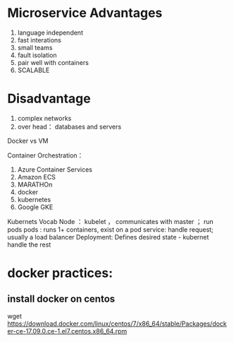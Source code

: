 
# Microservice Advantages


1. language independent
2. fast interations
3. small teams
4. fault isolation
5. pair well with containers
6. SCALABLE

# Disadvantage
1. complex networks
2. over head： databases and servers
	

Docker vs VM


Container Orchestration：
1. Azure Container Services
2. Amazon ECS
3. MARATHOn
4. docker
5. kubernetes
6. Google GKE


Kubernets Vocab
Node ： kubelet ， communicates with master ； run pods
pods : runs 1+ containers,  exist on a pod
service:  handle request; usually a load balancer
Deployment: Defines desired state - kubernet handle the rest



# docker practices:

## install docker on centos
wget https://download.docker.com/linux/centos/7/x86_64/stable/Packages/docker-ce-17.09.0.ce-1.el7.centos.x86_64.rpm
